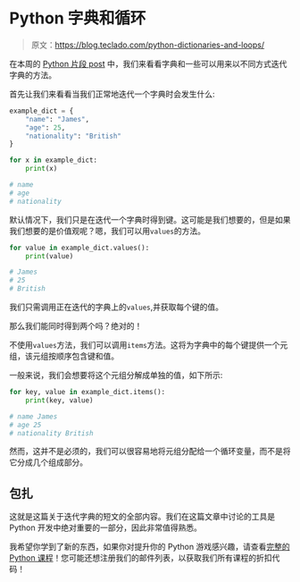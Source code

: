 # Python 字典和循环

> 原文：<https://blog.teclado.com/python-dictionaries-and-loops/>

在本周的 [Python 片段 post](https://blog.teclado.com/tag/python-snippets/) 中，我们来看看字典和一些可以用来以不同方式迭代字典的方法。

首先让我们来看看当我们正常地迭代一个字典时会发生什么:

```py
example_dict = {
    "name": "James",
    "age": 25,
    "nationality": "British"
}

for x in example_dict:
    print(x)

# name
# age
# nationality 
```

默认情况下，我们只是在迭代一个字典时得到键。这可能是我们想要的，但是如果我们想要的是价值观呢？嗯，我们可以用`values`的方法。

```py
for value in example_dict.values():
	print(value)

# James
# 25
# British 
```

我们只需调用正在迭代的字典上的`values`,并获取每个键的值。

那么我们能同时得到两个吗？绝对的！

不使用`values`方法，我们可以调用`items`方法。这将为字典中的每个键提供一个元组，该元组按顺序包含键和值。

一般来说，我们会想要将这个元组分解成单独的值，如下所示:

```py
for key, value in example_dict.items():
    print(key, value)

# name James
# age 25
# nationality British 
```

然而，这并不是必须的，我们可以很容易地将元组分配给一个循环变量，而不是将它分成几个组成部分。

## 包扎

这就是这篇关于迭代字典的短文的全部内容。我们在这篇文章中讨论的工具是 Python 开发中绝对重要的一部分，因此非常值得熟悉。

我希望你学到了新的东西，如果你对提升你的 Python 游戏感兴趣，请查看[完整的 Python 课程](https://www.udemy.com/the-complete-python-course/?couponCode=BLOGGER)！您可能还想注册我们的邮件列表，以获取我们所有课程的折扣代码！
